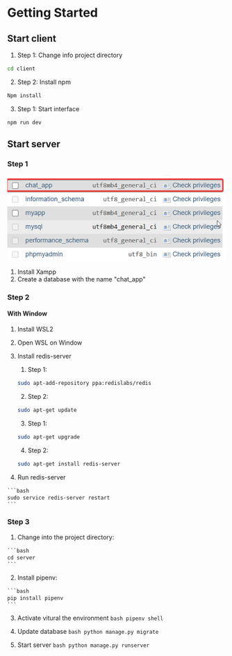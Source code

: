 # Getting Started

## Start client
  1. Step 1: Change info project directory

  ```bash
  cd client
  ```
  2. Step 2: Install npm

  ```bash
  Npm install
  ```
  3. Step 1: Start interface

  ```bash
  npm run dev
  ```

## Start server
  ### Step 1
  ![Giao diện đăng nhập](./server/desc/add_database_chat_app.png)
  1. Install Xampp
  2. Create a database with the name "chat_app"

  ### Step 2
  #### With Window
  1. Install WSL2
  2. Open WSL on Window
  3. Install redis-server

      1. Step 1:

      ```bash
      sudo apt-add-repository ppa:redislabs/redis
      ```
      2. Step 2:

      ```bash
      sudo apt-get update
      ```
      3. Step 1:

      ```bash
      sudo apt-get upgrade
      ```
      4. Step 2:

      ```bash
      sudo apt-get install redis-server
      ```

  4. Run redis-server

    ```bash
    sudo service redis-server restart
    ```


  ### Step 3
  1. Change into the project directory:

    ```bash
    cd server
    ```

  2. Install pipenv:

    ```bash
    pip install pipenv
    ```

  3. Activate vitural the environment
    ```bash
    pipenv shell
    ```

  4. Update database
    ```bash
    python manage.py migrate
    ```
  5. Start server
    ```bash
    python manage.py runserver
    ```